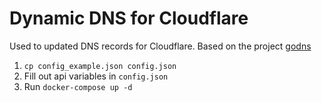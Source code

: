 # Dynamic DNS for Cloudflare

Used to updated DNS records for Cloudflare. Based on the project [godns](https://github.com/TimothyYe/godns) 

1. `cp config_example.json config.json`
2. Fill out api variables in `config.json`
3. Run `docker-compose up -d`